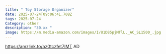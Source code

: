 ```yaml
---
title: " Toy Storage Organizer"
date: 2025-07-24T09:06:41.708Z
tags: 2025-07-24
Category: other
description: "30.xx "
image: https://m.media-amazon.com/images/I/81D85pjMTlL._AC_SL1500_.jpg
---
```

https://amzlink.to/az0tczfet7IMT
AD